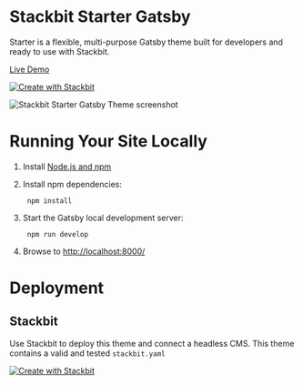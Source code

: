 # Stackbit Starter Gatsby

Starter is a flexible, multi-purpose Gatsby theme built for developers and ready to use with Stackbit.

[Live Demo](https://themes.stackbit.com/demos/starter/?demo=jststartergatsby)

[![Create with Stackbit](https://assets.stackbit.com/badge/create-with-stackbit.svg)](https://app.stackbit.com/create?theme=https://github.com/stackbit-themes/stackbit-starter-gatsby&utm_source=github&utm_medium=referral&utm_campaign=custom_themes&utm_content=readme)

![Stackbit Starter Gatsby Theme screenshot](https://themes.stackbit.com/images/starter-demo-1024x768.png)

# Running Your Site Locally

1. Install [Node.js and npm](https://nodejs.org/en/)

2. Install npm dependencies:

        npm install

3. Start the Gatsby local development server:

        npm run develop

4. Browse to [http://localhost:8000/](http://localhost:8000/)

# Deployment

## Stackbit

Use Stackbit to deploy this theme and connect a headless CMS. This theme contains a valid and tested `stackbit.yaml`

[![Create with Stackbit](https://assets.stackbit.com/badge/create-with-stackbit.svg)](https://app.stackbit.com/create?theme=https://github.com/stackbit-themes/stackbit-starter-gatsby&utm_source=github&utm_medium=referral&utm_campaign=custom_themes&utm_content=readme)
